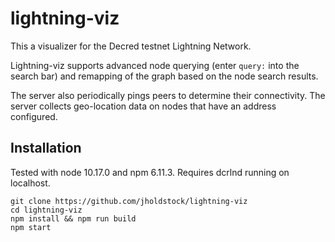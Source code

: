 # lightning-viz

This a visualizer for the Decred testnet Lightning Network.

Lightning-viz supports advanced node querying (enter `query:` into the search
bar) and remapping of the graph based on the node search results.

The server also periodically pings peers to determine their connectivity.
The server collects geo-location data on nodes that have an address configured.

## Installation

Tested with node 10.17.0 and npm 6.11.3. Requires dcrlnd running on localhost.

```
git clone https://github.com/jholdstock/lightning-viz
cd lightning-viz
npm install && npm run build
npm start
```
